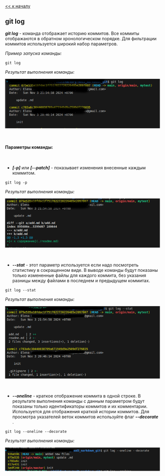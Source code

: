 [<< к началу](./readme.md)

## git log

***git log*** - команда отображает историю коммитов. Все коммиты отображаются в обратном хронологическом порядке. Для фильтрации коммитов используется широкий набор параметров.

*Пример запуска команды:*

```bash=
git log
```

*Результат выполнения команды:*

![git log2](./assets/skillfact_git_log2.png)

<br>

#### Параметры команды:

<br>

* ***[-p]*** или ***[--patch]*** - показывает изменения внесенные каждым коммитом. 


```bash=
git log -p
```

*Результат выполнения команды:*

![git log1](./assets/skillfact_git_log1.png)

<br>


* ***--stat*** -  этот параметр используется если надо посмотреть статистику в сокращенном виде. В выводе команды будут показаны только измененные файлы для каждого коммита, без указания разницы между файлами в последнем и предыдущем коммитах.


```bash=
git log --stat
```


*Результат выполнения команды:*

![git log1](./assets/skillfact_git_log3.png)


<br>

* ***--oneline*** - краткое отображение коммита в одной строке. В результате выполнения команды с данным параметром будут показаны только идентификаторы коммитов и их комментарии. Используется для отображения краткой истории коммитов. Для просмотра указателей веток коммитов используйте флаг ***--decorate*** .


```bash=
git log --oneline --decorate
```

*Результат выполнения команды:*

![git log1](./assets/skillfact_log_oneline_decorate.png)










